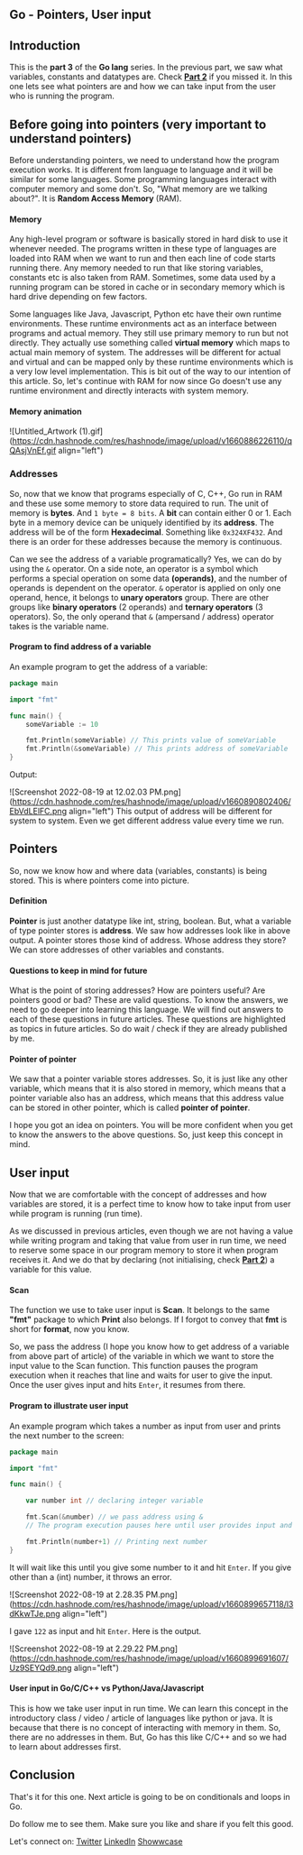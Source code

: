 ## Go - Pointers, User input

## Introduction

This is the **part 3** of the **Go lang** series. In the previous part, we saw what variables, constants and datatypes are. Check **[Part 2](https://vchiranjeeviak.hashnode.dev/go-variables-constants-and-datatypes)** if you missed it. In this one lets see what pointers are and how we can take input from the user who is running the program.

## Before going into pointers (very important to understand pointers)

Before understanding pointers, we need to understand how the program execution works. It is different from language to language and it will be similar for some languages. Some programming languages interact with computer memory and some don't. So, "What memory are we talking about?". It is **Random Access Memory** (RAM).

#### Memory

Any high-level program or software is basically stored in hard disk to use it whenever needed. The programs written in these type of languages are loaded into RAM when we want to run and then each line of code starts running there. Any memory needed to run that like storing variables, constants etc is also taken from RAM. Sometimes, some data used by a running program can be stored in cache or in secondary memory which is hard drive depending on few factors.

Some languages like Java, Javascript, Python etc have their own runtime environments. These runtime environments act as an interface between programs and actual memory. They still use primary memory to run but not directly. They actually use something called **virtual memory** which maps to actual main memory of system. The addresses will be different for actual and virtual and can be mapped only by these runtime environments which is a very low level implementation. This is bit out of the way to our intention of this article. So, let's continue with RAM for now since Go doesn't use any runtime environment and directly interacts with system memory.

#### Memory animation

![Untitled_Artwork (1).gif](https://cdn.hashnode.com/res/hashnode/image/upload/v1660886226110/qQAsjVnEf.gif align="left")

### Addresses

So, now that we know that programs especially of C, C++, Go run in RAM and these use some memory to store data required to run. The unit of memory is **bytes**. And `1 byte = 8 bits`. A **bit** can contain either 0 or 1. Each byte in a memory device can be uniquely identified by its **address**. The address will be of the form **Hexadecimal**. Something like `0x324XF432`. And there is an order for these addresses because the memory is continuous.

Can we see the address of a variable programatically? Yes, we can do by using the `&` operator. On a side note, an operator is a symbol which performs a special operation on some data **(operands)**, and the number of operands is dependent on the operator. `&` operator is applied on only one operand, hence, it belongs to **unary operators** group. There are other groups like **binary operators** (2 operands) and **ternary operators** (3 operators). So, the only operand that `&` (ampersand / address) operator takes is the variable name.

#### Program to find address of a variable

An example program to get the address of a variable:

```go
package main

import "fmt"

func main() {
    someVariable := 10

    fmt.Println(someVariable) // This prints value of someVariable
    fmt.Println(&someVariable) // This prints address of someVariable
}
```
Output:

![Screenshot 2022-08-19 at 12.02.03 PM.png](https://cdn.hashnode.com/res/hashnode/image/upload/v1660890802406/EbVdLElFC.png align="left")
This output of address will be different for system to system. Even we get different address value every time we run. 

## Pointers

So, now we know how and where data (variables, constants) is being stored. This is where pointers come into picture.

#### Definition

**Pointer** is just another datatype like int, string, boolean. But, what a variable of type pointer stores is **address**. We saw how addresses look like in above output. A pointer stores those kind of address. Whose address they store? We can store addresses of other variables and constants.

#### Questions to keep in mind for future

What is the point of storing addresses? How are pointers useful? Are pointers good or bad? These are valid questions. To know the answers, we need to go deeper into learning this language. We will find out answers to each of these questions in future articles. These questions are highlighted as topics in future articles. So do wait / check if they are already published by me.

#### Pointer of pointer

We saw that a pointer variable stores addresses. So, it is just like any other variable, which means that it is also stored in memory, which means that a pointer variable also has an address, which means that this address value can be stored in other pointer, which is called **pointer of pointer**.

I hope you got an idea on pointers. You will be more confident when you get to know the answers to the above questions. So, just keep this concept in mind.

## User input

Now that we are comfortable with the concept of addresses and how variables are stored, it is a perfect time to know how to take input from user while program is running (run time).

As we discussed in previous articles, even though we are not having a value while writing program and taking that value from user in run time, we need to reserve some space in our program memory to store it when program receives it. And we do that by declaring (not initialising, check **[Part 2](https://vchiranjeeviak.hashnode.dev/go-variables-constants-and-datatypes)**) a variable for this value.

#### Scan

The function we use to take user input is **Scan**. It belongs to the same **"fmt"** package to which **Print** also belongs. If I forgot to convey that **fmt** is short for **format**, now you know.

So, we pass the address (I hope you know how to get address of a variable from above part of article) of the variable in which we want to store the input value to the Scan function. This function pauses the program execution when it reaches that line and waits for user to give the input. Once the user gives input and hits `Enter`, it resumes from there.

#### Program to illustrate user input

An example program which takes a number as input from user and prints the next number to the screen:

```go
package main

import "fmt"

func main() {

    var number int // declaring integer variable

    fmt.Scan(&number) // we pass address using &
    // The program execution pauses here until user provides input and hits enter

    fmt.Println(number+1) // Printing next number
}
```
It will wait like this until you give some number to it and hit `Enter`. If you give other than a (int) number, it throws an error.

![Screenshot 2022-08-19 at 2.28.35 PM.png](https://cdn.hashnode.com/res/hashnode/image/upload/v1660899657118/l3dKkwTJe.png align="left")

I gave `122` as input and hit `Enter`. Here is the output.

![Screenshot 2022-08-19 at 2.29.22 PM.png](https://cdn.hashnode.com/res/hashnode/image/upload/v1660899691607/Uz9SEYQd9.png align="left")

#### User input in Go/C/C++ vs Python/Java/Javascript

This is how we take user input in run time. We can learn this concept in the introductory class / video / article of languages like python or java. It is because that there is no concept of interacting with memory in them. So, there are no addresses in them. But, Go has this like C/C++ and so we had to learn about addresses first.

## Conclusion

That's it for this one. Next article is going to be on conditionals and loops in Go.

Do follow me to see them. Make sure you like and share if you felt this good.

Let's connect on: [Twitter](https://twitter.com/VChiranjeeviAK) [LinkedIn](https://www.linkedin.com/in/chiranjeevi-tirunagari/) [Showwcase](https://www.showwcase.com/vchiranjeeviak)